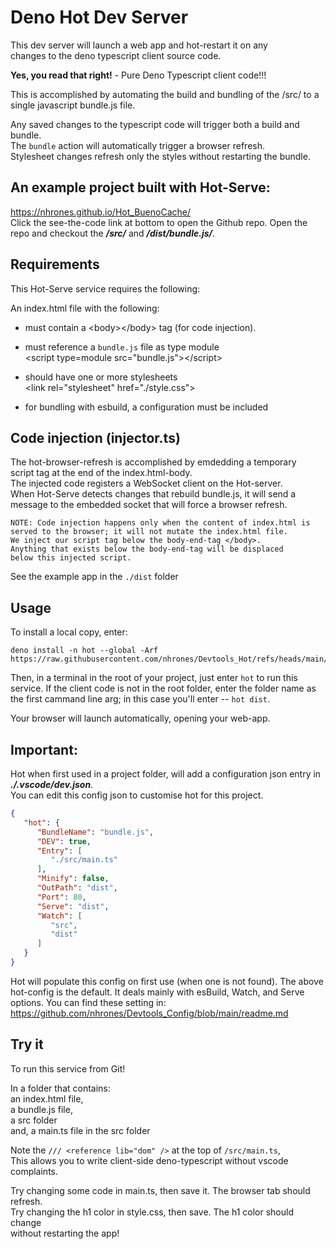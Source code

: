 # Deno Hot Dev Server

This dev server will launch a web app and hot-restart it on any\
changes to the deno typescript client source code.

**Yes, you read that right!** - Pure Deno Typescript client code!!!

This is accomplished by automating the build and bundling of the /src/ to a
single javascript bundle.js file.

Any saved changes to the typescript code will trigger both a build and bundle.\
The `bundle` action will automatically trigger a browser refresh.\
Stylesheet changes refresh only the styles without restarting the bundle.

## An example project built with Hot-Serve: 
https://nhrones.github.io/Hot_BuenoCache/    
Click the see-the-code link at bottom to open the Github repo.
Open the repo and checkout the **_/src/_** and **_/dist/bundle.js/_**.

## Requirements

This Hot-Serve service requires the following:

An index.html file with the following:

- must contain a \<body\>\</body\> tag (for code injection).

- must reference a `bundle.js` file as type module\
  \<script type=module src="bundle.js"\>\</script\>

- should have one or more stylesheets\
  \<link rel="stylesheet" href="./style.css"\>

- for bundling with esbuild, a configuration must be included


## Code injection (injector.ts)

The hot-browser-refresh is accomplished by emdedding a temporary\
script tag at the end of the index.html-body.\
The injected code registers a WebSocket client on the Hot-server.\
When Hot-Serve detects changes that rebuild bundle.js, it will send a\
message to the embedded socket that will force a browser refresh.

```
NOTE: Code injection happens only when the content of index.html is     
served to the browser; it will not mutate the index.html file.
We inject our script tag below the body-end-tag </body>.
Anything that exists below the body-end-tag will be displaced    
below this injected script.
```

See the example app in the `./dist` folder

## Usage

To install a local copy, enter:

```
deno install -n hot --global -Arf https://raw.githubusercontent.com/nhrones/Devtools_Hot/refs/heads/main/server.ts
```

Then, in a terminal in the root of your project, just enter `hot` to run this
service. If the client code is not in the root folder, enter the folder name as
the first cammand line arg; in this case you'll enter -- `hot dist`.

Your browser will launch automatically, opening your web-app.

## Important:

Hot when first used in a project folder, will add a configuration json entry in
**_./.vscode/dev.json_**.\
You can edit this config json to customise hot for this project.

```json
{
   "hot": {
      "BundleName": "bundle.js",
      "DEV": true,
      "Entry": [
         "./src/main.ts"
      ],
      "Minify": false,
      "OutPath": "dist",
      "Port": 80,
      "Serve": "dist",
      "Watch": [
         "src",
         "dist"
      ]
   }
}
```

Hot will populate this config on first use (when one is not found). The above
hot-config is the default. It deals mainly with esBuild, Watch, and Serve
options. You can find these setting in:
https://github.com/nhrones/Devtools_Config/blob/main/readme.md

## Try it

To run this service from Git!

In a folder that contains:\
an index.html file,\
a bundle.js file,\
a src folder\
and, a main.ts file in the src folder

Note the `/// <reference lib="dom" />` at the top of `/src/main.ts`,\
This allows you to write client-side deno-typescript without vscode complaints.

Try changing some code in main.ts, then save it. The browser tab should
refresh.\
Try changing the h1 color in style.css, then save. The h1 color should change\
without restarting the app!
